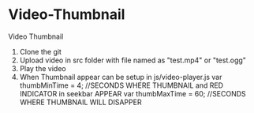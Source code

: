 # Video-Thumbnail
Video Thumbnail


1. Clone the git
2. Upload video in src folder with file named as "test.mp4" or "test.ogg"
3. Play the video
4. When Thumbnail appear can be setup in js/video-player.js
    var thumbMinTime = 4; //SECONDS WHERE THUMBNAIL and RED INDICATOR in seekbar APPEAR
		var thumbMaxTime = 60; //SECONDS WHERE THUMBNAIL WILL DISAPPER
